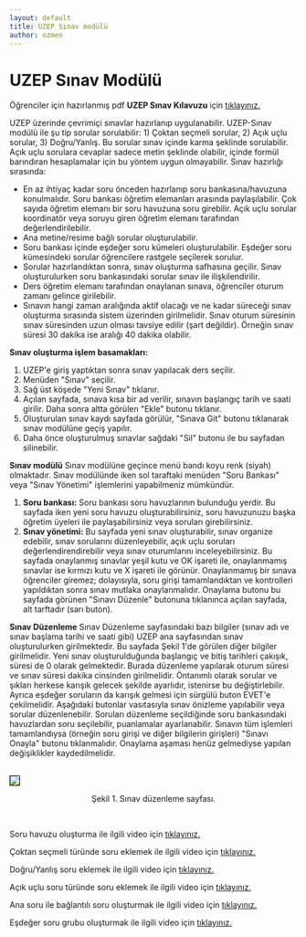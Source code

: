 ```yaml
---
layout: default
title: UZEP Sınav modülü
author: ozmen
---
```

# UZEP Sınav Modülü

Öğrenciler için hazırlanmış pdf **UZEP Sınav Kılavuzu** için [tıklayınız.](assets/files/pdf/UZEPSinavOgrenci.pdf)<br>

UZEP üzerinde çevrimiçi sınavlar hazırlanıp uygulanabilir. UZEP-Sınav modülü ile şu tip sorular sorulabilir: 1) Çoktan seçmeli sorular, 2) Açık uçlu sorular, 3) Doğru/Yanlış. Bu sorular sınav içinde karma şeklinde sorulabilir. Açık uçlu sorulara cevaplar sadece metin şeklinde olabilir, içinde formül barındıran hesaplamalar için bu yöntem uygun olmayabilir. Sınav hazırlığı sırasında:
- En az ihtiyaç kadar soru önceden hazırlanıp soru bankasına/havuzuna konulmalıdır. Soru bankası öğretim elemanları arasında paylaşılabilir. Çok sayıda öğretim elemanı bir soru havuzuna soru girebilir. Açık uçlu sorular koordinatör veya soruyu giren öğretim elemanı tarafından değerlendirilebilir.
- Ana metine/resime bağlı sorular oluşturulabilir.
- Soru bankası içinde eşdeğer soru kümeleri oluşturulabilir. Eşdeğer soru kümesindeki sorular öğrencilere rastgele seçilerek sorulur.
- Sorular hazırlandıktan sonra, sınav oluşturma safhasına geçilir. Sınav oluşturulurken soru bankasındaki sorular sınav ile ilişkilendirilir.
- Ders öğretim elemanı tarafından onaylanan sınava, öğrenciler oturum zamanı gelince girilebilir.
- Sınavın hangi zaman aralığında aktif olacağı ve ne kadar süreceği sınav oluşturma sırasında sistem üzerinden girilmelidir. Sınav oturum süresinin sınav süresinden uzun olması tavsiye edilir (şart değildir). Örneğin sınav süresi 30 dakika ise aralığı 40 dakika olabilir.

**Sınav oluşturma işlem basamakları:**

1. UZEP'e giriş yaptıktan sonra sınav yapılacak ders seçilir.
2. Menüden "Sınav" seçilir.
3. Sağ üst köşede "Yeni Sınav" tıklanır.
4. Açılan sayfada, sınava kısa bir ad verilir, sınavın başlangıç tarih ve saati girilir. Daha sonra altta görülen "Ekle" butonu tıklanır.
5. Oluşturulan sınav kaydı sayfada görülür, "Sınava Git" butonu tıklanarak sınav modülüne geçiş yapılır.
6. Daha önce oluşturulmuş sınavlar sağdaki "Sil" butonu ile bu sayfadan silinebilir.

**Sınav modülü**
Sınav modülüne geçince menü bandı koyu renk (siyah) olmaktadır. Sınav modülünde iken sol taraftaki menüden "Soru Bankası" veya "Sınav Yönetimi" işlemlerini yapabilmeniz mümkündür. 
1. **Soru bankası:**  Soru bankası soru havuzlarının bulunduğu yerdir. Bu sayfada iken yeni soru havuzu oluşturabilirsiniz, soru havuzunuzu başka öğretim üyeleri ile paylaşabilirsiniz veya soruları girebilirsiniz. 
2. **Sınav yönetimi:** Bu sayfada yeni sınav oluşturabilir, sınav organize edebilir, sınav sorularını düzenleyebilir, açık uçlu soruları değerlendirendirebilir veya sınav oturumlarını inceleyebilirsiniz. Bu sayfada onaylanmış sınavlar yeşil kutu ve OK işareti ile, onaylanmamış sınavlar ise kırmızı kutu ve X işareti ile görünür. Onaylanmamış bir sınava öğrenciler giremez; dolayısıyla, soru girişi tamamlandıktan ve kontrolleri yapıldıktan sonra sınav mutlaka onaylanmalıdır. Onaylama butonu bu sayfada görünen "Sınavı Düzenle" butonuna tıklanınca açılan sayfada, alt tarftadır (sarı buton).

**Sınav Düzenleme**
Sınav Düzenleme sayfasındaki bazı bilgiler (sınav adı ve sınav başlama tarihi ve saati gibi) UZEP ana sayfasından sınav oluşturulurken girilmektedir. Bu sayfada Şekil 1'de görülen diğer bilgiler girilmelidir. Yeni sınav oluşturulduğunda başlangıç ve bitiş tarihleri çakışık, süresi de 0 olarak gelmektedir. Burada düzenleme yapılarak oturum süresi ve sınav süresi dakika cinsinden girilmelidir. Öntanımlı olarak sorular ve şıkları herkese karışık gelecek şekilde ayarlıdır, istenirse bu değiştirlebilir. Ayrıca eşdeğer soruların da karışık gelmesi için sürgülü buton EVET'e çekilmelidir. Aşağıdaki butonlar vasıtasıyla sınav önizleme yapılabilir veya sorular düzenlenebilir. Soruları düzenleme seçildiğinde soru bankasındaki havuzlardan soru seçilebilir, puanlamalar ayarlanabilir. Sınavın tüm işlemleri tamamlandıysa (örneğin soru girişi ve diğer bilgilerin girişleri) "Sınavı Onayla" butonu tıklanmalıdır. Onaylama aşaması henüz gelmediyse yapılan değişiklikler kaydedilmelidir.

<br><img style="border:1px solid black" src="assets/images/sinavDuzenle.png"/> 
<p style="text-align: center;">Şekil 1. Sınav düzenleme sayfası. </p> <br>


Soru havuzu oluşturma ile ilgili video için [tıklayınız.](https://youtu.be/yil-z9KnY4E)

Çoktan seçmeli türünde soru eklemek ile ilgili video için [tıklayınız.](https://youtu.be/419ploeeiEg)

Doğru/Yanlış soru eklemek ile ilgili video için [tıklayınız.](https://youtu.be/KhmTQlD7Or4)

Açık uçlu soru türünde soru eklemek ile ilgili video için [tıklayınız.](https://youtu.be/HIAE81vrRzw)

Ana soru ile bağlantılı soru oluşturmak ile ilgili video için [tıklayınız.](https://youtu.be/iQHbqw--tR8)

Eşdeğer soru grubu oluşturmak ile ilgili video için [tıklayınız.](https://youtu.be/P83KU7H_6D4)
<!--
Sınav oluşturma ile ilgili yardım videosu için [tıklayınız.](https://www.youtube.com/watch?v=niBI-gOsrZQ&list=PLrX4FlRljtXPSl5vKxTHrkxvteyBC003s&index=5)
-->